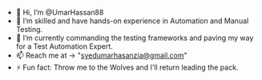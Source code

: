 - 👋 Hi, I’m @UmarHassan88
- 👀 I’m skilled and have hands-on experience in Automation and Manual Testing.
- 🌱 I’m currently commanding the testing frameworks and paving my way for a Test Automation Expert.
- 📫 Reach me at -> "syedumarhasanzia@gmail.com"
- ⚡ Fun fact: Throw me to the Wolves and I'll return leading the pack.

<!---
UmarHassan88/UmarHassan88 is a ✨ special ✨ repository because its `README.md` (this file) appears on your GitHub profile.
You can click the Preview link to take a look at your changes.
--->
